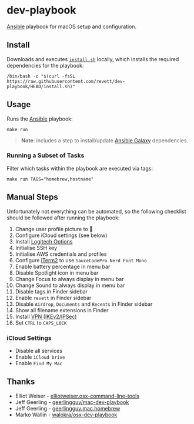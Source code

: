 # dev-playbook

[Ansible](https://github.com/ansible/ansible) playbook for macOS setup and
configuration.

## Install

Downloads and executes [`install.sh`](./install.sh) locally, which installs the
required dependencies for the playbook:

```
/bin/bash -c "$(curl -fsSL https://raw.githubusercontent.com/revett/dev-playbook/HEAD/install.sh)"
```

## Usage

Runs the [Ansible](https://github.com/ansible/ansible) playbook:

```
make run
```

> **Note**: includes a step to install/update
> [Ansible Galaxy](https://galaxy.ansible.com/) dependencies.

### Running a Subset of Tasks

Filter which tasks within the playbook are executed via tags:

```
make run TAGS="homebrew,hostname"
```

## Manual Steps

Unfortunately not everything can be automated, so the following checklist
should be followed after running the playbook:

1. Change user profile picture to 🦑
1. Configure iCloud settings (see below)
1. Install [Logitech Options](https://www.google.com/search?q=download+logitech+options+macos)
1. Initialise SSH key
1. Initialise AWS credentials and profiles
1. Configure [iTerm2](https://iterm2.com/) to use `SauceCodePro Nerd Font Mono`
1. Enable battery percentage in menu bar
1. Disable Spotlight icon in menu bar
1. Change Focus to always display in menu bar
1. Change Sound to always display in menu bar
1. Disable tags in Finder sidebar
1. Enable `revett` in Finder sidebar
1. Disable `Airdrop`, `Documents` and `Recents` in Finder sidebar
1. Show all filename extensions in Finder
1. Install [VPN (IKEv2/IPSec)](https://support.nordvpn.com/Connectivity/macOS/1133051642/How-to-connect-to-NordVPN-with-IKEv2-IPSec-on-macOS.htm)
1. Set `CTRL` to `CAPS_LOCK`

### iCloud Settings

- Disable all services
- Enable `iCloud Drive`
- Enable `Find My Mac`

## Thanks

- Elliot Weiser - [elliotweiser.osx-command-line-tools](https://github.com/elliotweiser/ansible-osx-command-line-tools)
- Jeff Geerling - [geerlingguy/mac-dev-playbook](https://github.com/geerlingguy/mac-dev-playbook)
- Jeff Geerling - [geerlingguy.mac.homebrew](https://github.com/geerlingguy/ansible-collection-mac)
- Marko Wallin - [walokra/osx-dev-playbook](https://github.com/walokra/osx-dev-playbook)
